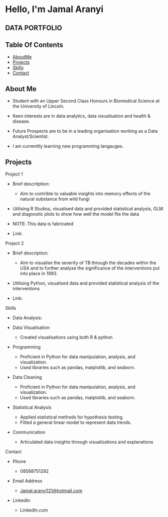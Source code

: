 # Hello, I'm Jamal Aranyi

## DATA PORTFOLIO


## Table Of Contents
- [AboutMe](#aboutme)
- [Projects](#projects)
- [Skills](#skills)
- [Contact](#contact)

## About Me
- Student with an Upper Second Class Honours in Biomedical Science at the University of Lincoln. 

- Keen interests are in data analytics, data visualisation and health & disease.

- Future Prospects are to be in a leading organisation working as a Data Analyst/Scientist.

- I am currenttly learning new programming langauges.

## Projects

Project 1

- Brief descritption: 
    - Aim to contribte to valuable insights into memory effects of the natural substance from wild fungi
  
- Utilising R Studios, visualised data and provided statistical analysis, GLM and diagnostic plots to show how well the model fits the data

- NOTE: This data is fabricated

- Link: 

Project 2
- Brief description:
  - Aim to visualise the severity of TB through the decades within the USA and to further analyse the significance of the interventions put into place in 1993.
  
- Utilising Python, visualised data and provided statistical analysis of the interventions

- Link:

Skills

- Data Analysis:
  
- Data Visualisation
  - Created visualisations using both R & python
 
- Programming
  - Proficient in Python for data manipulation, analysis, and visualization.
  - Used libraries such as pandas, matplotlib, and seaborn.
  
- Data Cleaning
  - Proficient in Python for data manipulation, analysis, and visualization.
  - Used libraries such as pandas, matplotlib, and seaborn.
  
- Statistical Analysis
  - Applied statistical methods for hypothesis testing.
  - Fitted a general linear model to represent data trends.
  
- Communication
  - Articulated data insights through visualizations and explanations


Contact

- Phone
   - 08568751292
     
- Email Address
   - Jamal.aranyi121@hotmail.com
 
- LinkedIn
  - LinkedIn.com
